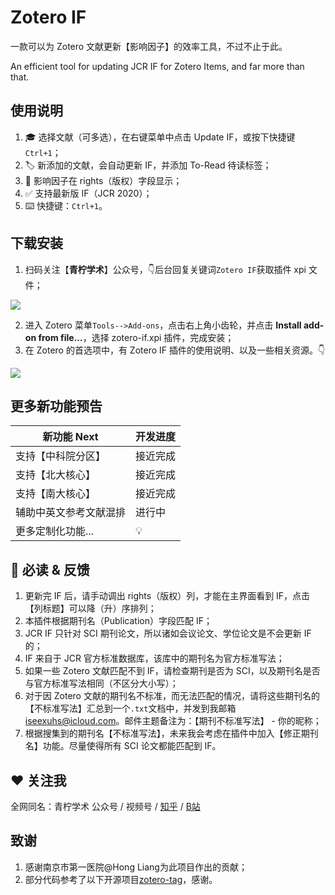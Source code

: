 # Zotero IF
一款可以为 Zotero 文献更新【影响因子】的效率工具，不过不止于此。

An efficient tool for updating JCR IF for Zotero Items, and far more than that.



## 使用说明

1. 🎓 选择文献（可多选），在右键菜单中点击 Update IF，或按下快捷键`Ctrl+1`；
2. 🏷️ 新添加的文献，会自动更新 IF，并添加 To-Read 待读标签；
3. 📌 影响因子在 rights（版权）字段显示；
4. ✅ 支持最新版 IF（JCR 2020）；
5. ⌨️ 快捷键：`Ctrl+1`。



## 下载安装

1. 扫码关注【**青柠学术**】公众号，👇后台回复关键词`Zotero IF`获取插件 xpi 文件；

![](https://figurebed-iseex.oss-cn-hangzhou.aliyuncs.com/img/20211230211706.png)

2. 进入 Zotero 菜单`Tools-->Add-ons`，点击右上角小齿轮，并点击 **Install add-on from file...**，选择 zotero-if.xpi 插件，完成安装；
3. 在 Zotero 的首选项中，有 Zotero IF 插件的使用说明、以及一些相关资源。👇

![](https://figurebed-iseex.oss-cn-hangzhou.aliyuncs.com/img/20211230211442.png)

## 更多新功能预告



| 新功能 Next            | 开发进度 |
| ---------------------- | -------- |
| 支持【中科院分区】     | 接近完成 |
| 支持【北大核心】       | 接近完成 |
| 支持【南大核心】       | 接近完成 |
| 辅助中英文参考文献混排 | 进行中   |
| 更多定制化功能...      | 💡        |



## 🔔 必读 & 反馈


1. 更新完 IF 后，请手动调出 rights（版权）列，才能在主界面看到 IF，点击【列标题】可以降（升）序排列；
2. 本插件根据期刊名（Publication）字段匹配 IF；
3. JCR IF 只针对 SCI 期刊论文，所以诸如会议论文、学位论文是不会更新 IF的；
4. IF 来自于 JCR 官方标准数据库，该库中的期刊名为官方标准写法；
5. 如果一些 Zotero 文献匹配不到 IF，请检查期刊是否为 SCI，以及期刊名是否与官方标准写法相同（不区分大小写）；
6. 对于因 Zotero 文献的期刊名不标准，而无法匹配的情况，请将这些期刊名的【不标准写法】汇总到一个`.txt`文档中，并发到我邮箱 iseexuhs@icloud.com。邮件主题备注为：【期刊不标准写法】 - 你的昵称；
7. 根据搜集到的期刊名【不标准写法】，未来我会考虑在插件中加入【修正期刊名】功能。尽量使得所有 SCI 论文都能匹配到 IF。

## ❤️ 关注我

全网同名：青柠学术   公众号 / 视频号 / [知乎](https://www.zhihu.com/people/qnscholar) / [B站](https://space.bilibili.com/524598505)



## 致谢

1. 感谢南京市第一医院@Hong Liang为此项目作出的贡献；
1. 部分代码参考了以下开源项目[zotero-tag](https://github.com/windingwind/zotero-tag)，感谢。
